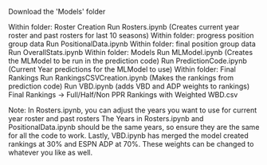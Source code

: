 Download the 'Models' folder
    
Within folder: Roster Creation
    Run Rosters.ipynb (Creates current year roster and past rosters for last 10 seasons)
Within folder: progress position group data
    Run PositionalData.ipynb
Within folder: final position group data
    Run OverallStats.ipynb
Within folder: Models
    Run MLModel.ipynb (Creates the MLModel to be run in the prediction code)
    Run PredictionCode.ipynb (Current Year predictions for the MLModel to use)
Within folder: Final Rankings
    Run RankingsCSVCreation.ipynb (Makes the rankings from prediction code)
    Run VBD.ipynb (adds VBD and ADP weights to rankings)
Final Rankings -> Full/Half/Non PPR Rankings with Weighted WBD.csv


Note:
In Rosters.ipynb, you can adjust the years you want to use for current year roster and past rosters
The Years in Rosters.ipynb and PositionalData.ipynb should be the same years, so ensure they are the same for all the code to work.
Lastly, VBD.ipynb has merged the model created rankings at 30% and ESPN ADP at 70%. These weights can be changed to whatever you like as well.

